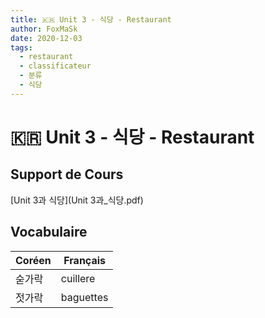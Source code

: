 ```yaml
---
title: 🇰🇷 Unit 3 - 식당 - Restaurant
author: FoxMaSk
date: 2020-12-03
tags:
  - restaurant
  - classificateur
  - 분류
  - 식당
---
```


# 🇰🇷 Unit 3 - 식당 - Restaurant

## Support de Cours

[Unit 3과 식당](Unit 3과_식당.pdf)

## Vocabulaire

| Coréen | Français |
|--------|----------|
|숟가락 | cuillere|
| 젓가락 | baguettes |

